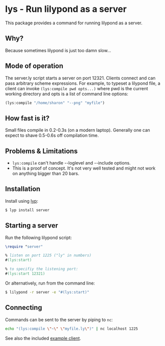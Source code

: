 # lys - Run lilypond as a server

This package provides a command for running lilypond as a server.

## Why?

Because sometimes lilypond is just too damn slow...

## Mode of operation

The server.ly script starts a server on port 12321. Clients connect and can pass arbitrary scheme expressions. For example, to typeset a lilypond file, a client can invoke `(lys:compile pwd opts...)` where pwd is the current working directory and opts is a list of command line options:

```scheme
(lys:compile "/home/sharon" "--png" "myfile")
```

## How fast is it?

Small files compile in 0.2-0.3s (on a modern laptop). Generally one can expect to shave 0.5-0.6s off compilation time.

## Problems & Limitations

- `lys:compile` can't handle --loglevel and --include options.
- This is a proof of concept. It's not very well tested and might not work on anything bigger than 20 bars.

## Installation

Install using [lyp](https://github.com/noteflakes/lyp):

```bash
$ lyp install server
```

## Starting a server

Run the following lilypond script:

```lilypond
\require "server"

% listen on port 1225 ("ly" in numbers)
#(lys:start)

% to specifiy the listening port:
#(lys:start 12321)
```

Or alternatively, run from the command line:

```bash
$ lilypond -r server -e "#(lys:start)"
```

## Connecting

Commands can be sent to the server by piping to `nc`:

```bash
echo "(lys:compile \"~\" \"myfile.ly\")" | nc localhost 1225
```

See also the included [example client](https://github.com/noteflakes/lyp-server/blob/master/test/lyc.sh).

